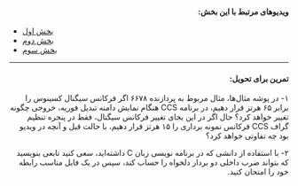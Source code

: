 <h4 dir=rtl>
ویدیوهای مرتبط با این بخش:
</h4>

* [بخش اول](https://www.aparat.com/v/QLasj?playlist=506336)  
* [بخش دوم](https://aparat.com/v/mk34n)  
* [بخش سوم](https://www.aparat.com/v/zGwOe)  
------------------------
<h4 dir=rtl>
  تمرین برای تحویل:
  </h4>
  
  <p dir=rtl>
  ۱- 
  در پوشه مثال‌ها، مثال مربوط به پردازنده 
 ۶۶۷۸ 
  اگر فرکانس سیگنال کسینوس را برابر 
  ۶۵ 
  هرتز قرار دهیم، در برنامه 
  CCS 
  هنگام نمایش دامنه تبدیل فوریه، خروجی چگونه تغییر خواهد کرد؟ حال اگر در این بجای تغییر فرکانس سیگنال، فقط در پنجره تنظیم گراف 
  CCS 
  فرکانس نمونه برداری را ۱۵ هرتز قرار دهیم، با حالت قبل و آنچه در ویدیو بود چه تفاوتی خواهد کرد؟
  </p>
  
  <p dir=rtl>
  ۲- 
  با استفاده از دانشی که در برنامه نویسی زبان
  C 
  داشته‌اید، سعی کنید تابعی بنویسید که بتواند ضرب داخلی دو بردار دلخواه را حساب کند، سپس در یک فایل مناسب رابطه خود را امتحان کنید.
  </p>
